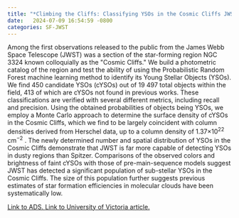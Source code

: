 ```yaml
---
title: "*Climbing the Cliffs: Classifying YSOs in the Cosmic Cliffs JWST Data using a Probabilistic Random Forest"
date:   2024-07-09 16:54:59 -0800
categories: SF-JWST
---
```

Among the first observations released to the public from the James Webb Space Telescope (JWST) was a section of the star-forming region NGC 3324 known colloquially as the "Cosmic Cliffs." We build a photometric catalog of the region and test the ability of using the Probabilistic Random Forest machine learning method to identify its Young Stellar Objects (YSOs). We find 450 candidate YSOs (cYSOs) out of 19 497 total objects within the field, 413 of which are cYSOs not found in previous works. These classifications are verified with several different metrics, including recall and precision. Using the obtained probabilities of objects being YSOs, we employ a Monte Carlo approach to determine the surface density of cYSOs in the Cosmic Cliffs, which we find to be largely coincident with column densities derived from Herschel data, up to a column density of 1.37×10<sup>22</sup> cm<sup>−2</sup> . The newly determined number and spatial distribution of YSOs in the Cosmic Cliffs demonstrate that JWST is far more capable of detecting YSOs in dusty regions than Spitzer. Comparisons of the observed colors and brightness of faint cYSOs with those of pre-main-sequence models suggest JWST has detected a significant population of sub-stellar YSOs in the Cosmic Cliffs. The size of this population further suggests previous estimates of star formation efficiencies in molecular clouds have been systematically low.

<a href="https://ui.adsabs.harvard.edu/abs/2024AJ....168...63C/abstract"> Link to ADS. </a>
<a href = "https://www.uvic.ca/science/home/news/current/uvic-researchers-uncover-new-insights-into-star-formation.php"> Link to University of Victoria article. </a>
